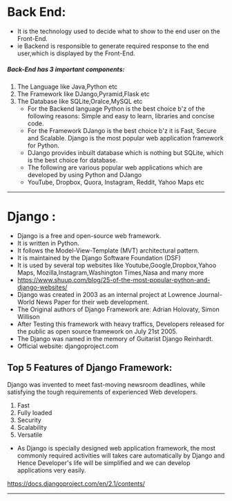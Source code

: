 <!-- @format -->

# Back End:

- It is the technology used to decide what to show to the end user on the Front-End.
- ie Backend is responsible to generate required response to the end user,which is
  displayed by the Front-End.

##### Back-End has 3 important components:

1. The Language like Java,Python etc
2. The Framework like DJango,Pyramid,Flask etc
3. The Database like SQLite,Oralce,MySQL etc
   - For the Backend language Python is the best choice b'z of the following reasons:
     Simple and easy to learn, libraries and concise code.
   - For the Framework DJango is the best choice b'z it is Fast, Secure and Scalable. Django
     is the most popular web application framework for Python.
   - DJango provides inbuilt database which is nothing but SQLite, which is the best choice
     for database.
   - The following are various popular web applications which are developed by using
     Python and DJango
   - YouTube, Dropbox, Quora, Instagram, Reddit, Yahoo Maps etc

---

# Django :

- Django is a free and open-source web framework.
- It is written in Python.
- It follows the Model-View-Template (MVT) architectural pattern.
- It is maintained by the Django Software Foundation (DSF)
- It is used by several top websites like Youtube,Google,Dropbox,Yahoo Maps,
  Mozilla,Instagram,Washington Times,Nasa and many more
- https://www.shuup.com/blog/25-of-the-most-popular-python-and-django-websites/
- Django was created in 2003 as an internal project at Lowrence Journal-World News
  Paper for their web development.
- The Original authors of Django Framework are: Adrian Holovaty, Simon Willison
- After Testing this framework with heavy traffics, Developers released for the public as
  open source framework on July 21st 2005.
- The Django was named in the memory of Guitarist Django Reinhardt.
- Official website: djangoproject.com

## Top 5 Features of Django Framework:

Django was invented to meet fast-moving newsroom deadlines, while satisfying the tough
requirements of experienced Web developers.

1. Fast
2. Fully loaded
3. Security
4. Scalability
5. Versatile

- As Django is specially designed web application framework, the most commonly
  required activities will takes care automatically by Django and Hence Developer's life
  will be simplified and we can develop applications very easily.

https://docs.djangoproject.com/en/2.1/contents/

---

